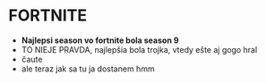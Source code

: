 # FORTNITE #

- **Najlepsi season vo fortnite bola season 9** 
- TO NIEJE PRAVDA, najlepšia bola trojka, vtedy ešte aj gogo hral
- čaute
- ale teraz jak sa tu ja dostanem hmm